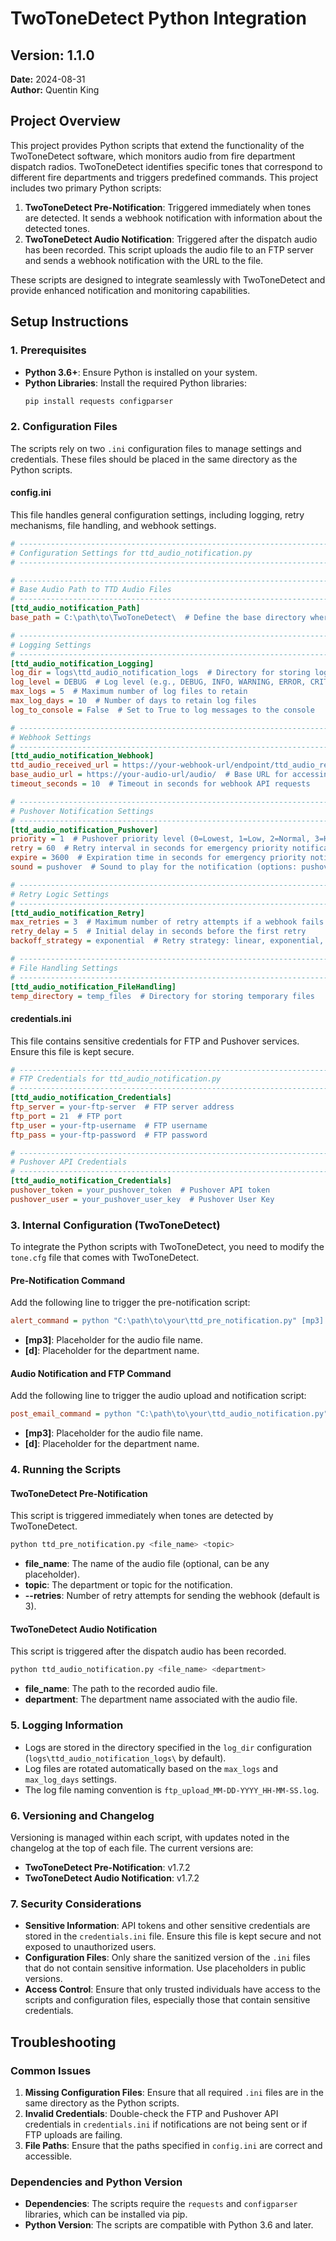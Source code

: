 # TwoToneDetect Python Integration

## Version: 1.1.0  
**Date:** 2024-08-31  
**Author:** Quentin King

## Project Overview

This project provides Python scripts that extend the functionality of the TwoToneDetect software, which monitors audio from fire department dispatch radios. TwoToneDetect identifies specific tones that correspond to different fire departments and triggers predefined commands. This project includes two primary Python scripts:

1. **TwoToneDetect Pre-Notification**: Triggered immediately when tones are detected. It sends a webhook notification with information about the detected tones.
2. **TwoToneDetect Audio Notification**: Triggered after the dispatch audio has been recorded. This script uploads the audio file to an FTP server and sends a webhook notification with the URL to the file.

These scripts are designed to integrate seamlessly with TwoToneDetect and provide enhanced notification and monitoring capabilities.

## Setup Instructions

### 1. Prerequisites

- **Python 3.6+**: Ensure Python is installed on your system.
- **Python Libraries**: Install the required Python libraries:
  ```bash
  pip install requests configparser
  ```

### 2. Configuration Files

The scripts rely on two `.ini` configuration files to manage settings and credentials. These files should be placed in the same directory as the Python scripts.

#### **config.ini**

This file handles general configuration settings, including logging, retry mechanisms, file handling, and webhook settings.

```ini
# ----------------------------------------------------------------------
# Configuration Settings for ttd_audio_notification.py
# ----------------------------------------------------------------------

# ----------------------------------------------------------------------
# Base Audio Path to TTD Audio Files
# ----------------------------------------------------------------------
[ttd_audio_notification_Path]
base_path = C:\path\to\TwoToneDetect\  # Define the base directory where audio files are stored

# ----------------------------------------------------------------------
# Logging Settings
# ----------------------------------------------------------------------
[ttd_audio_notification_Logging]
log_dir = logs\ttd_audio_notification_logs  # Directory for storing log files
log_level = DEBUG  # Log level (e.g., DEBUG, INFO, WARNING, ERROR, CRITICAL)
max_logs = 5  # Maximum number of log files to retain
max_log_days = 10  # Number of days to retain log files
log_to_console = False  # Set to True to log messages to the console

# ----------------------------------------------------------------------
# Webhook Settings
# ----------------------------------------------------------------------
[ttd_audio_notification_Webhook]
ttd_audio_received_url = https://your-webhook-url/endpoint/ttd_audio_received  # Webhook URL for audio received events
base_audio_url = https://your-audio-url/audio/  # Base URL for accessing uploaded audio files
timeout_seconds = 10  # Timeout in seconds for webhook API requests

# ----------------------------------------------------------------------
# Pushover Notification Settings
# ----------------------------------------------------------------------
[ttd_audio_notification_Pushover]
priority = 1  # Pushover priority level (0=Lowest, 1=Low, 2=Normal, 3=High, 4=Emergency)
retry = 60  # Retry interval in seconds for emergency priority notifications
expire = 3600  # Expiration time in seconds for emergency priority notifications
sound = pushover  # Sound to play for the notification (options: pushover, bike, bugle, etc.)

# ----------------------------------------------------------------------
# Retry Logic Settings
# ----------------------------------------------------------------------
[ttd_audio_notification_Retry]
max_retries = 3  # Maximum number of retry attempts if a webhook fails
retry_delay = 5  # Initial delay in seconds before the first retry
backoff_strategy = exponential  # Retry strategy: linear, exponential, jitter

# ----------------------------------------------------------------------
# File Handling Settings
# ----------------------------------------------------------------------
[ttd_audio_notification_FileHandling]
temp_directory = temp_files  # Directory for storing temporary files
```

#### **credentials.ini**

This file contains sensitive credentials for FTP and Pushover services. Ensure this file is kept secure.

```ini
# ----------------------------------------------------------------------
# FTP Credentials for ttd_audio_notification.py
# ----------------------------------------------------------------------
[ttd_audio_notification_Credentials]
ftp_server = your-ftp-server  # FTP server address
ftp_port = 21  # FTP port
ftp_user = your-ftp-username  # FTP username
ftp_pass = your-ftp-password  # FTP password

# ----------------------------------------------------------------------
# Pushover API Credentials
# ----------------------------------------------------------------------
[ttd_audio_notification_Credentials]
pushover_token = your_pushover_token  # Pushover API token
pushover_user = your_pushover_user_key  # Pushover User Key
```

### 3. Internal Configuration (TwoToneDetect)

To integrate the Python scripts with TwoToneDetect, you need to modify the `tone.cfg` file that comes with TwoToneDetect.

#### **Pre-Notification Command**

Add the following line to trigger the pre-notification script:

```ini
alert_command = python "C:\path\to\your\ttd_pre_notification.py" [mp3] [d]
```

- **[mp3]**: Placeholder for the audio file name.
- **[d]**: Placeholder for the department name.

#### **Audio Notification and FTP Command**

Add the following line to trigger the audio upload and notification script:

```ini
post_email_command = python "C:\path\to\your\ttd_audio_notification.py" [mp3] [d]
```

- **[mp3]**: Placeholder for the audio file name.
- **[d]**: Placeholder for the department name.

### 4. Running the Scripts

#### **TwoToneDetect Pre-Notification**

This script is triggered immediately when tones are detected by TwoToneDetect.

```bash
python ttd_pre_notification.py <file_name> <topic>
```

- **file_name**: The name of the audio file (optional, can be any placeholder).
- **topic**: The department or topic for the notification.
- **--retries**: Number of retry attempts for sending the webhook (default is 3).

#### **TwoToneDetect Audio Notification**

This script is triggered after the dispatch audio has been recorded.

```bash
python ttd_audio_notification.py <file_name> <department>
```

- **file_name**: The path to the recorded audio file.
- **department**: The department name associated with the audio file.

### 5. Logging Information

- Logs are stored in the directory specified in the `log_dir` configuration (`logs\ttd_audio_notification_logs\` by default).
- Log files are rotated automatically based on the `max_logs` and `max_log_days` settings.
- The log file naming convention is `ftp_upload_MM-DD-YYYY_HH-MM-SS.log`.

### 6. Versioning and Changelog

Versioning is managed within each script, with updates noted in the changelog at the top of each file. The current versions are:

- **TwoToneDetect Pre-Notification**: v1.7.2
- **TwoToneDetect Audio Notification**: v1.7.2

### 7. Security Considerations

- **Sensitive Information**: API tokens and other sensitive credentials are stored in the `credentials.ini` file. Ensure this file is kept secure and not exposed to unauthorized users.
- **Configuration Files**: Only share the sanitized version of the `.ini` files that do not contain sensitive information. Use placeholders in public versions.
- **Access Control**: Ensure that only trusted individuals have access to the scripts and configuration files, especially those that contain sensitive credentials.

## Troubleshooting

### Common Issues

1. **Missing Configuration Files**: Ensure that all required `.ini` files are in the same directory as the Python scripts.
2. **Invalid Credentials**: Double-check the FTP and Pushover API credentials in `credentials.ini` if notifications are not being sent or if FTP uploads are failing.
3. **File Paths**: Ensure that the paths specified in `config.ini` are correct and accessible.

### Dependencies and Python Version

- **Dependencies**: The scripts require the `requests` and `configparser` libraries, which can be installed via pip.
- **Python Version**: The scripts are compatible with Python 3.6 and later.


